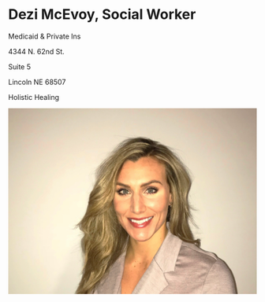 # Dezi McEvoy, Social Worker

Medicaid & Private Ins

4344 N. 62nd St.

Suite 5

Lincoln NE 68507

Holistic Healing

![picture](./markdown/resources/images/dMcevoy.jpeg)
